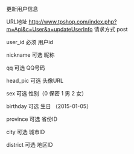更新用户信息

URL地址
http://www.tpshop.com/index.php?m=Api&c=User&a=updateUserInfo
请求方式
post

user_id
必须
用户id

nickname
可选
昵称

qq
可选
QQ号码

head_pic
可选
头像URL

sex
可选
性别（0 保密 1 男 2 女）

birthday
可选
生日 （2015-01-05）

province
可选
省份ID

city
可选
城市ID

district
可选
地区ID